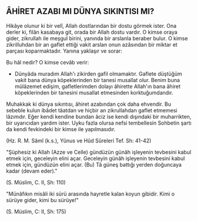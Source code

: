 ## ÂHİRET AZABI MI DÜNYA SIKINTISI MI?

Hikâye olunur ki bir velî, Allah dostlarından bir dostu gör­mek ister. Ona derler ki, filân kasabaya git, orada bir Allah dos­tu vardır. O kimse oraya gider, zikrullah ile meşgul birini, ya­nında bir arslanla beraber bulur. O kimse zikrilluhdan bir an gaflet ettiği vakit arslan onun azâsından bir miktar et parçası koparmaktadır. Yanına yaklaşır ve sorar:

Bu hâl nedir? O kimse cevâb verir:

- Dünyâda muradım Allah'ı zikirden gafil olmamaktır. Gaflete düştüğüm vakit bana dünya köpeklerinden bir tanesi musallat olur. Benim buna mülâzemet edişim, gafletlerimden dolayı âhirette Allah'ın bana âhiret köpeklerinden bir tanesini musallat etmesinden korktuğumdandır.

Muhakkak ki dünya sıkıntısı, âhiret azabından çok daha eh­vendir. Bu sebeble kulun ibâdet tâatdan ve hiçbir an zikrullahdan gaflet etmemesi lâzımdır. Eğer kendi kendine bundan âciz ise kendi dışındaki bir muharrikten, bir uyarıcıdan yardım ister. Uyku fazla olursa nefsi tembellesin Sohbetin şartı da kendi fevkindeki bir kimse ile yapılmasıdır.

(Hz. R. M. Sâmî (k.s.), Yûnus ve Hûd Sûreleri Tef. Sh: 41-42)

"Şüphesiz ki Allah (Azze ve Celle) gündüzün günâh işleyenin tevbesini kabul etmek için, geceleyin elini açar. Gece­leyin günâh işleyenin tevbesini kabul etmek için, gündüzün elini açar. (Bu) Tâ güneş battığı yerden doğuncaya kadar (devam eder)."

(S. Müslim, C. II, Sh: 110)

"Münâfıkın misâli iki sürü arasında hayretle kalan koyun gibidir. Kimi o sürüye gider, kimi bu sürüye!"

(S. Müslim, C: II, Sh: 175)
